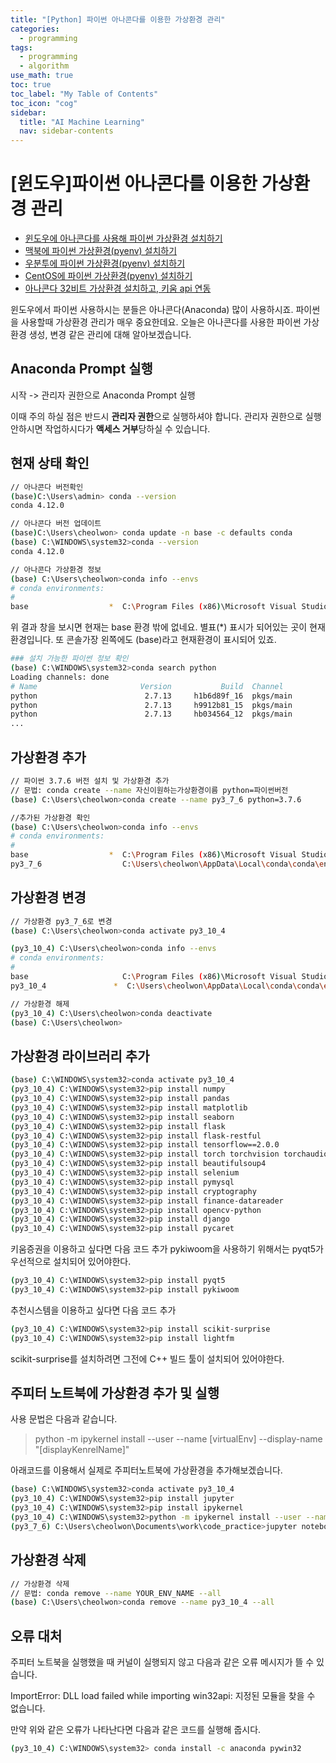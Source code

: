 ```yaml
---
title: "[Python] 파이썬 아나콘다를 이용한 가상환경 관리" 
categories:
  - programming
tags:
  - programming
  - algorithm
use_math: true
toc: true
toc_label: "My Table of Contents"
toc_icon: "cog"
sidebar:
  title: "AI Machine Learning"
  nav: sidebar-contents
---
```


# [윈도우]파이썬 아나콘다를 이용한 가상환경 관리

* [윈도우에 아나콘다를 사용해 파이썬 가상환경 설치하기](https://losskatsu.github.io/programming/py-conda/)
* [맥북에 파이썬 가상환경(pyenv) 설치하기](https://losskatsu.github.io/it-infra/pyenv-osx/)
* [우분투에 파이썬 가상환경(pyenv) 설치하기](https://losskatsu.github.io/programming/pyenv/)
* [CentOS에 파이썬 가상환경(pyenv) 설치하기](https://losskatsu.github.io/it-infra/pyenv-centos6/)
* [아나콘다 32비트 가상환경 설치하고, 키움 api 연동](https://losskatsu.github.io/it-infra/conda32/)

윈도우에서 파이썬 사용하시는 분들은 아나콘다(Anaconda) 많이 사용하시죠. 
파이썬을 사용할때 가상환경 관리가 매우 중요한데요. 
오늘은 아나콘다를 사용한 파이썬 가상환경 생성, 변경 같은 관리에 대해 알아보겠습니다. 

## Anaconda Prompt 실행


시작 -> 관리자 권한으로 Anaconda Prompt 실행

이때 주의 하실 점은 반드시 **관리자 권한**으로 실행하셔야 합니다. 
관리자 권한으로 실행 안하시면 작업하시다가 **액세스 거부**당하실 수 있습니다. 


## 현재 상태 확인 

```bash
// 아나콘다 버전확인
(base)C:\Users\admin> conda --version
conda 4.12.0

// 아나콘다 버전 업데이트
(base)C:\Users\cheolwon> conda update -n base -c defaults conda
(base) C:\WINDOWS\system32>conda --version
conda 4.12.0

// 아나콘다 가상환경 정보
(base) C:\Users\cheolwon>conda info --envs
# conda environments:
#
base                  *  C:\Program Files (x86)\Microsoft Visual Studio\Shared\Anaconda3_64
```
위 결과 창을 보시면 현재는 base 환경 밖에 없네요. 별표(\*) 표시가 되어있는 곳이 현재 환경입니다. 
또 콘솔가장 왼쪽에도 (base)라고 현재환경이 표시되어 있죠. 

```bash
### 설치 가능한 파이썬 정보 확인
(base) C:\WINDOWS\system32>conda search python
Loading channels: done
# Name                       Version           Build  Channel
python                        2.7.13     h1b6d89f_16  pkgs/main
python                        2.7.13     h9912b81_15  pkgs/main
python                        2.7.13     hb034564_12  pkgs/main
...
```




## 가상환경 추가

```bash
// 파이썬 3.7.6 버전 설치 및 가상환경 추가
// 문법: conda create --name 자신이원하는가상환경이름 python=파이썬버전
(base) C:\Users\cheolwon>conda create --name py3_7_6 python=3.7.6

//추가된 가상환경 확인
(base) C:\Users\cheolwon>conda info --envs
# conda environments:
#
base                  *  C:\Program Files (x86)\Microsoft Visual Studio\Shared\Anaconda3_64
py3_7_6                  C:\Users\cheolwon\AppData\Local\conda\conda\envs\py3_7_6

```

## 가상환경 변경

```bash
// 가상환경 py3_7_6로 변경
(base) C:\Users\cheolwon>conda activate py3_10_4

(py3_10_4) C:\Users\cheolwon>conda info --envs
# conda environments:
#
base                     C:\Program Files (x86)\Microsoft Visual Studio\Shared\Anaconda3_64
py3_10_4               *  C:\Users\cheolwon\AppData\Local\conda\conda\envs\py3_10_4

// 가상환경 해제
(py3_10_4) C:\Users\cheolwon>conda deactivate
(base) C:\Users\cheolwon>
```

## 가상환경 라이브러리 추가

```bash
(base) C:\WINDOWS\system32>conda activate py3_10_4
(py3_10_4) C:\WINDOWS\system32>pip install numpy
(py3_10_4) C:\WINDOWS\system32>pip install pandas
(py3_10_4) C:\WINDOWS\system32>pip install matplotlib
(py3_10_4) C:\WINDOWS\system32>pip install seaborn
(py3_10_4) C:\WINDOWS\system32>pip install flask
(py3_10_4) C:\WINDOWS\system32>pip install flask-restful
(py3_10_4) C:\WINDOWS\system32>pip install tensorflow==2.0.0
(py3_10_4) C:\WINDOWS\system32>pip install torch torchvision torchaudio   (파이토치 CPU버전)
(py3_10_4) C:\WINDOWS\system32>pip install beautifulsoup4
(py3_10_4) C:\WINDOWS\system32>pip install selenium
(py3_10_4) C:\WINDOWS\system32>pip install pymysql 
(py3_10_4) C:\WINDOWS\system32>pip install cryptography
(py3_10_4) C:\WINDOWS\system32>pip install finance-datareader
(py3_10_4) C:\WINDOWS\system32>pip install opencv-python
(py3_10_4) C:\WINDOWS\system32>pip install django
(py3_10_4) C:\WINDOWS\system32>pip install pycaret  
```

키움증권을 이용하고 싶다면 다음 코드 추가
pykiwoom을 사용하기 위해서는 pyqt5가 우선적으로 설치되어 있어야한다. 

```bash
(py3_10_4) C:\WINDOWS\system32>pip install pyqt5
(py3_10_4) C:\WINDOWS\system32>pip install pykiwoom
```

추천시스템을 이용하고 싶다면 다음 코드 추가

```bash
(py3_10_4) C:\WINDOWS\system32>pip install scikit-surprise  
(py3_10_4) C:\WINDOWS\system32>pip install lightfm  
```

scikit-surprise를 설치하려면 그전에 C++ 빌드 툴이 설치되어 있어야한다.



## 주피터 노트북에 가상환경 추가 및 실행

사용 문법은 다음과 같습니다.
> python -m ipykernel install --user --name [virtualEnv] --display-name "[displayKenrelName]"

아래코드를 이용해서 실제로 주피터노트북에 가상환경을 추가해보겠습니다. 
```bash
(base) C:\WINDOWS\system32>conda activate py3_10_4
(py3_10_4) C:\WINDOWS\system32>pip install jupyter
(py3_10_4) C:\WINDOWS\system32>pip install ipykernel
(py3_10_4) C:\WINDOWS\system32>python -m ipykernel install --user --name py3_10_4 --display-name "python3_10_4"
(py3_7_6) C:\Users\cheolwon\Documents\work\code_practice>jupyter notebook
```


## 가상환경 삭제

```bash
// 가상환경 삭제
// 문법: conda remove --name YOUR_ENV_NAME --all
(base) C:\Users\cheolwon>conda remove --name py3_10_4 --all
```


## 오류 대처 

주피터 노트북을 실행했을 때 커널이 실행되지 않고 다음과 같은 오류 메시지가 뜰 수 있습니다.

ImportError: DLL load failed while importing win32api: 지정된 모듈을 찾을 수 없습니다.

만약 위와 같은 오류가 나타난다면 다음과 같은 코드를 실행해 줍시다.

```bash
(py3_10_4) C:\WINDOWS\system32> conda install -c anaconda pywin32
```

